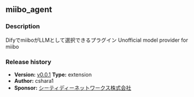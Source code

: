 ## miibo_agent

### Description
DifyでmiiboがLLMとして選択できるプラグイン
Unofficial model provider for miibo

### Release history
- **Version:** [v0.0.1](https://github.com/cshara1/dify-plugin-miibo-agent/releases/tag/v0.0.1) 
**Type:** extension
 - **Author:** cshara1
 - **Sponsor:** [シーティディーネットワークス株式会社](https://ctd.co.jp/)


